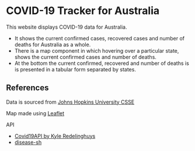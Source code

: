 # COVID-19 Tracker for Australia

This website displays COVID-19 data for Australia. 
- It shows the current confirmed cases, recovered cases and number of deaths for Australia as a whole.
- There is a map component in which hovering over a particular state, shows the current confirmed cases and number of deaths.
- At the bottom the current confirmed, recovered and number of deaths is is presented in a tabular form separated by states. 

## References

Data is sourced from [Johns Hopkins University CSSE](https://www.arcgis.com/apps/opsdashboard/index.html#/bda7594740fd40299423467b48e9ecf6)

Map made using [Leaflet](https://leafletjs.com/)

API
- [Covid19API by Kyle Redelinghuys](https://covid19api.com/)
- [disease-sh](https://github.com/disease-sh/api)